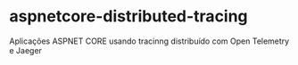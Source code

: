 # aspnetcore-distributed-tracing
Aplicações ASPNET CORE usando tracinng distribuído com Open Telemetry e Jaeger
